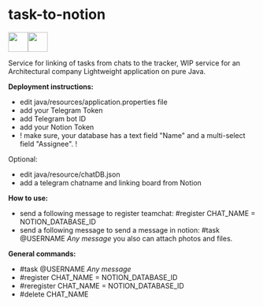 # task-to-notion
<img src="https://upload.wikimedia.org/wikipedia/commons/8/82/Telegram_logo.svg" width="40" height="40"/><img src="https://upload.wikimedia.org/wikipedia/commons/e/e9/Notion-logo.svg" width="40" height="40"/>

Service for linking of tasks from chats to the tracker, WIP service for an Architectural company
Lightweight application on pure Java.

<b>Deployment instructions:</b>
- edit java/resources/application.properties file
- add your Telegram Token
- add Telegram bot ID
- add your Notion Token
- ! make sure, your database has a text field "Name" 
and a multi-select field "Assignee". !

Optional:
- edit java/resource/chatDB.json
- add a telegram chatname and linking board from Notion


<b>How to use:</b>
- send a following message to register teamchat:
#register CHAT_NAME = NOTION_DATABASE_ID
- send a following message to send a message in notion:
#task @USERNAME *Any message*
you also can attach photos and files.


<b>General commands:</b>
- #task @USERNAME *Any message*
- #register CHAT_NAME = NOTION_DATABASE_ID
- #reregister CHAT_NAME = NOTION_DATABASE_ID
- #delete CHAT_NAME
